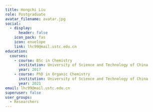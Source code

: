 ```yaml
---
title: Hongchi Liu
role: Postgraduate
avatar_filename: avatar.jpg
social:
  - display:
      header: false
    icon_pack: fas
    icon: envelope
    link: lhc99@mail.ustc.edu.cn
education:
  courses:
    - course: BSc in Chemistry
      institution: University of Science and Technology of China
      year: 2017
    - course: PhD in Organic Chemistry
      institution: University of Science and Technology of China
      year: 2021
email: lhc99@mail.ustc.edu.cn
superuser: false
user_groups:
  - Researchers
---
```


